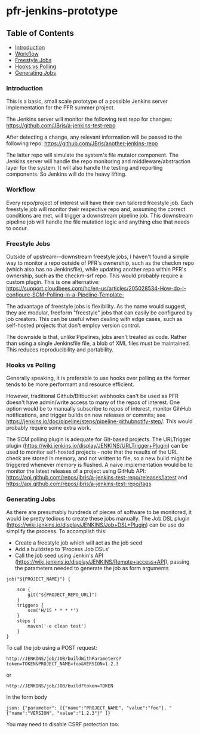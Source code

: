# pfr-jenkins-prototype

## Table of Contents  
* [Introduction](#introduction)<a name="introduction"/>
* [Workflow](#workflow)<a name="workflow"/>
* [Freestyle Jobs](#freestyle-jobs)<a name="freestyle-jobs"/>
* [Hooks vs Polling](#hooks-vs-polling)<a name="hooks-vs-polling"/>
* [Generating Jobs](#generating-jobs)<a name="generating-jobs"/>

### Introduction

This is a basic, small scale prototype of a possible Jenkins server implementation for the PFR summer project.

The Jenkins server will monitor the following test repo for changes: https://github.com/JBris/a-jenkins-test-repo

After detecting a change, any relevant information will be passed to the following repo: https://github.com/JBris/another-jenkins-repo

The latter repo will simulate the system's file mutator component. The Jenkins server will handle the repo monitoring and middleware/abstraction layer for the system. It will also handle the testing and reporting components. So Jenkins will do the heavy lifting.

### Workflow

Every repo/project of interest will have their own tailored freestyle job. Each freestyle job will monitor their respective repo and, assuming the correct conditions are met, will trigger a downstream pipeline job. This downstream pipeline job will handle the file mutation logic and anything else that needs to occur.  

### Freestyle Jobs

Outside of upstream--downstream freestyle jobs, I haven't found a simple way to monitor a repo outside of PFR's ownership, such as the checkm repo (which also has no Jenkinsfile), while updating another repo within PFR's ownership, such as the checkm-srf repo. This would probably require a custom plugin. This is one alternative: https://support.cloudbees.com/hc/en-us/articles/205028534-How-do-I-configure-SCM-Polling-in-a-Pipeline-Template-

The advantage of freestyle jobs is flexibility. As the name would suggest, they are modular, freeform "freestyle" jobs that can easily be configured by job creators. This can be useful when dealing with edge cases, such as self-hosted projects that don't employ version control.

The downside is that, unlike Pipelines, jobs aren't treated as code. Rather than using a single Jenkinsfile file, a blob of XML files must be maintained. This reduces reproducibility and portability.    

### Hooks vs Polling

Generally speaking, it is preferable to use hooks over polling as the former tends to be more performant and resource efficient.  

However, traditional Github/Bitbucket webhooks can't be used as PFR doesn't have admin/write access to many of the repos of interest. One option would be to manually subscribe to repos of interest, monitor GihHub notifications, and trigger builds on new releases or commits; see https://jenkins.io/doc/pipeline/steps/pipeline-githubnotify-step/. This would probably require some extra work.

The SCM polling plugin is adequate for Git-based projects. The URLTrigger plugin (https://wiki.jenkins.io/display/JENKINS/URLTrigger+Plugin) can be used to monitor self-hosted projects - note that the results of the URL check are stored in memory, and not written to file, so a new build might be triggered whenever memory is flushed. A naive implementation would be to monitor the latest releases of a project using GitHub API: https://api.github.com/repos/jbris/a-jenkins-test-repo/releases/latest and https://api.github.com/repos/jbris/a-jenkins-test-repo/tags

### Generating Jobs

As there are presumably hundreds of pieces of software to be monitored, it would be pretty tedious to create these jobs manually. The Job DSL plugin (https://wiki.jenkins.io/display/JENKINS/Job+DSL+Plugin) can be use do simplify the process. To accomplish this:

* Create a freestyle job which will act as the job seed
* Add a buildstep to 'Process Job DSLs'
* Call the job seed using Jenkin's API (https://wiki.jenkins.io/display/JENKINS/Remote+access+API), passing the parameters needed to generate the job as form arguments

```
job("${PROJECT_NAME}") {

    scm {
        git("${PROJECT_REPO_URL}")
    }
    triggers {
        scm('H/15 * * * *')
    }
    steps {
        maven('-e clean test')
    }
} 

```

To call the job using a POST request: 

`http://JENKINS/job/JOB/buildWithParameters?token=TOKEN&PROJECT_NAME=foo&VERSION=1.2.3`

or

`http://JENKINS/job/JOB/build?token=TOKEN`

In the form body

`json: {"parameter": [{"name":"PROJECT_NAME", "value":"foo"}, "{"name":"VERSION", "value":"1.2.3"}" ]}`

You may need to disable CSRF protection too.



